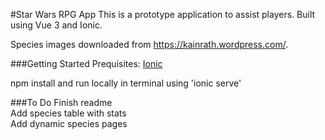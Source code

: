 #Star Wars RPG App
This is a prototype application to assist players.
Built using Vue 3 and Ionic.

Species images downloaded from https://kainrath.wordpress.com/.

###Getting Started
Prequisites: [Ionic](https://ionicframework.com/)

npm install and run locally in terminal using 'ionic serve'

###To Do
Finish readme  
Add species table with stats  
Add dynamic species pages

